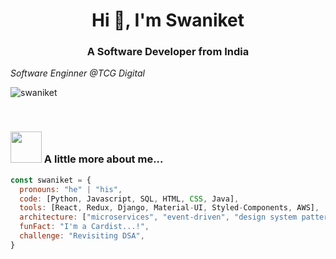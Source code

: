 <h1 align="center">Hi 👋, I'm Swaniket</h1>
<h3 align="center">A Software Developer from India</h3>

<p><em>Software Enginner @TCG Digital</em></p>

<p align="left"> <img src="https://komarev.com/ghpvc/?username=swaniket&label=Profile%20views&color=0e75b6&style=flat" alt="swaniket" /> </p>

<br/>

### <img src="https://media.giphy.com/media/VgCDAzcKvsR6OM0uWg/giphy.gif" width="50"> A little more about me... 

```javascript
const swaniket = {
  pronouns: "he" | "his",
  code: [Python, Javascript, SQL, HTML, CSS, Java],
  tools: [React, Redux, Django, Material-UI, Styled-Components, AWS],
  architecture: ["microservices", "event-driven", "design system pattern"],
  funFact: "I'm a Cardist...!",
  challenge: "Revisiting DSA",
}
```


